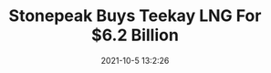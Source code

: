 ---
"title": "Stonepeak Buys Teekay LNG For $6.2 Billion"
"date": "2021-10-5 13:2:26"
"feed_name": "RIGZONE"
"feed_website": "http://www.rigzone.com/"
"feed_rss": "http://www.rigzone.com/news/rss/rigzone_latest.aspx"
"link": "https://www.rigzone.com/news/stonepeak_buys_teekay_lng_for_62_billion-05-oct-2021-166623-article/?rss=true"
"source": "None"
"file": "_posts/2021-1-1-57a842ca1fa24dce26d8048ac24b903877ff996f.md"
"accident": "0"
"drilling": "0"
"dead": "0"
"injured": "0"
"arrested": "0"
"place": "unknown place"
"where": "unknown site"
"causes": "unknown"
"place_uri": "unknown place"
---